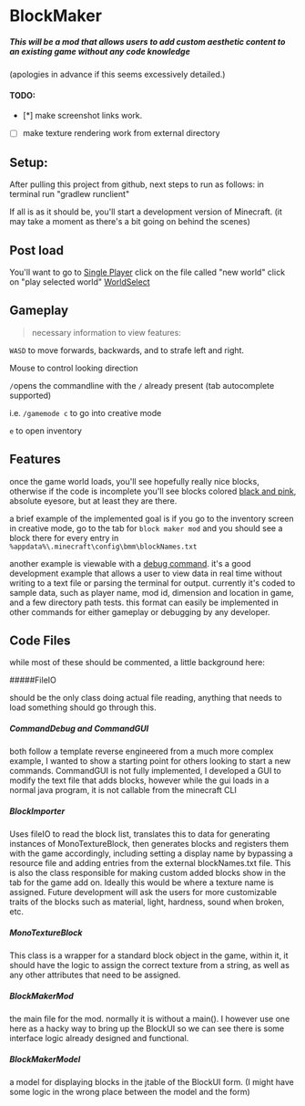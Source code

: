 # BlockMaker

##### This will be a mod that allows users to add custom aesthetic content to an existing game without any code knowledge

(apologies in advance if this seems excessively detailed.)

#### TODO: 
- [*] make screenshot links work.
- [ ] make texture rendering work from external directory

## Setup:
After pulling this project from github, next steps to run as follows:
in terminal run "gradlew runclient"

If all is as it should be, you'll start a development version of Minecraft. 
(it may take a moment as there's a bit going on behind the scenes)

## Post load
You'll want to go to [Single Player](https://github.com/LincT/JavaFinal/blob/master/screenshots/Main%20Menu.JPG)
click on the file called "new world"
click on "play selected world" [WorldSelect](https://github.com/LincT/JavaFinal/blob/master/screenshots/WorldSelect.JPG)

## Gameplay
> necessary information to view features:

`WASD` to move forwards, backwards, and to strafe left and right.

Mouse to control looking direction

`/`opens the commandline with the `/` already present (tab autocomplete supported)

i.e. `/gamemode c` to go into creative mode 

`e` to open inventory

## Features
once the game world loads, you'll see hopefully really nice blocks, otherwise if the code is incomplete you'll
see blocks colored [black and pink](https://github.com/LincT/JavaFinal/blob/master/screenshots/MissingTexture.JPG), absolute eyesore, but at least they are there.

a brief example of the implemented goal is if you go to the inventory screen in creative mode, 
go to the tab for `block maker mod` and you should see a block there for every entry in 
`%appdata%\.minecraft\config\bmm\blockNames.txt`

another example is viewable with a [debug command](https://github.com/LincT/JavaFinal/blob/master/screenshots/CLIOutput.JPG). 
it's a good development example that allows a user to view data in 
real time without writing to a text file or parsing the terminal for output. 
currently it's coded to sample data, such as player name, mod id, dimension and location in game, and a few directory
path tests. this format can easily be implemented in other commands for either gameplay or debugging by any developer.

## Code Files

while most of these should be commented, a little background here:

#####FileIO 

should be the only class doing actual file reading, anything that needs to load something should go through this.

##### CommandDebug and CommandGUI

both follow a template reverse engineered from a much more complex example, I wanted to show a starting point for 
others looking to start a new commands. CommandGUI is not fully implemented, I developed a GUI to modify the text file
that adds blocks, however while the gui loads in a normal java program, it is not callable from the minecraft CLI

##### BlockImporter

Uses fileIO to read the block list, translates this to data for generating instances of MonoTextureBlock,
then generates blocks and registers them with the game accordingly, including setting a display name by bypassing a 
resource file and adding entries from the external blockNames.txt file. This is also the class responsible for making
custom added blocks show in the tab for the game add on.
Ideally this would be where a texture name is assigned.
Future development will ask the users for more
customizable traits of the blocks such as material, light, hardness, sound when broken, etc.

##### MonoTextureBlock

This class is a wrapper for a standard block object in the game, within it, it should have the logic to assign the 
correct texture from a string, as well as any other attributes that need to be assigned.

##### BlockMakerMod

the main file for the mod. normally it is without a main(). I however use one here as a hacky way to bring up the 
BlockUI so we can see there is some interface logic already designed and functional.

##### BlockMakerModel

a model for displaying blocks in the jtable of the BlockUI form. 
(I might have some logic in the wrong place between the model and the form)